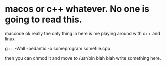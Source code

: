 # macos or c++ whatever. No one is going to read this.
maccode
ok really the only thing in here is me playing around with c++ and linux 


g++ -Wall -pedantic -o someprogram somefile.cpp

then you can chmod it and move to /usr/bin blah blah write something here.
